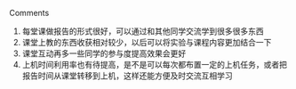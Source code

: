 Comments
1. 每堂课做报告的形式很好，可以通过和其他同学交流学到很多很多东西
2. 课堂上教的东西收获相对较少，以后可以将实验与课程内容更加结合一下
3. 课堂互动再多一些同学的参与度提高效果会更好
4. 上机时间利用率也有待提高，是不是可以每次都布置一定的上机任务，或者把报告时间从课堂转移到上机，这样还能方便及时交流互相学习

